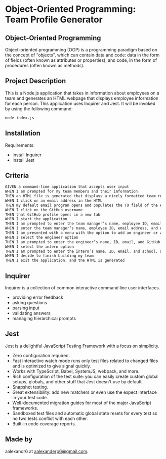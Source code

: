 # Object-Oriented Programming: Team Profile Generator

## Object-Oriented Programming

Object-oriented programming (OOP) is a programming paradigm based on the concept of "objects", which can contain data and code: data in the form of fields (often known as attributes or properties), and code, in the form of procedures (often known as methods).

## Project Description

This is a Node.js application that takes in information about employees on a team and generates an HTML webpage that displays employee information for each person. This application uses Inquirer and Jest. It will be invoked by using the following command:

```bash
node index.js
```

## Installation

Requirements:

* Install Inquirer
* Install Jest

## Criteria

```bash
GIVEN a command-line application that accepts user input
WHEN I am prompted for my team members and their information
THEN an HTML file is generated that displays a nicely formatted team roster based on user input
WHEN I click on an email address in the HTML
THEN my default email program opens and populates the TO field of the email with the address
WHEN I click on the GitHub username
THEN that GitHub profile opens in a new tab
WHEN I start the application
THEN I am prompted to enter the team manager’s name, employee ID, email address, and office number
WHEN I enter the team manager’s name, employee ID, email address, and office number
THEN I am presented with a menu with the option to add an engineer or an intern or to finish building my team
WHEN I select the engineer option
THEN I am prompted to enter the engineer’s name, ID, email, and GitHub username, and I am taken back to the menu
WHEN I select the intern option
THEN I am prompted to enter the intern’s name, ID, email, and school, and I am taken back to the menu
WHEN I decide to finish building my team
THEN I exit the application, and the HTML is generated
```

## Inquirer

Inquirer is a collection of common interactive command line user interfaces.

* providing error feedback
* asking questions
* parsing input
* validating answers
* managing hierarchical prompts

## Jest

Jest is a delightful JavaScript Testing Framework with a focus on simplicity.

* Zero configuration required.
* Fast interactive watch mode runs only test files related to changed files and is optimized to give signal quickly.
* Works with TypeScript, Babel, SystemJS, webpack, and more.
* Rich configuration of the test suite: you can easily create custom global setups, globals, and other stuff that Jest doesn't use by default.
* Snapshot testing.
* Great extensibility: add new matchers or even use the expect interface in your test code.
* Well-documented migration guides for most of the major JavaScript frameworks.
* Sandboxed test files and automatic global state resets for every test so no two tests conflict with each other.
* Built-in code coverage reports.

## Made by

aalexandr6 at aalexanderp6@gmail.com.